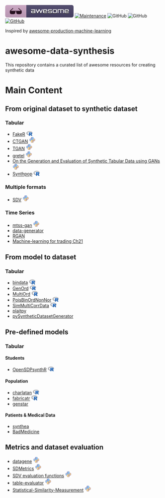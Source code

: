 [![Awesome](images/awesome.svg)](https://github.com/sindresorhus/awesome)
[![Maintenance](https://img.shields.io/badge/Maintained%3F-YES-green.svg)](https://github.com/joofio/awesome-data-synthesis/graphs/commit-activity)
![GitHub](https://img.shields.io/badge/Release-PROD-yellow.svg)
![GitHub](https://img.shields.io/badge/License-MIT-lightgrey.svg)
[![GitHub](https://img.shields.io/twitter/follow/4Elemento.svg?label=Follow)](https://twitter.com/4Elemento/)

Inspired by [awesome-production-machine-learning](https://github.com/EthicalML/awesome-production-machine-learning)

# awesome-data-synthesis
This repository contains a curated list of awesome resources for creating synthetic data


# Main Content

## From original dataset to synthetic dataset

### Tabular
* [FakeR](https://cran.r-project.org/web/packages/fakeR/index.html) <img src="images/R_logo.svg.png" width="20" heigth=18>
* [CTGAN](https://github.com/sdv-dev/CTGAN) <img src="images/python.png" width="20" heigth=20>
* [TGAN](https://github.com/sdv-dev/TGAN) <img src="images/python.png" width="20" heigth=20>
* [gretel](https://github.com/gretelai/gretel-synthetics) <img src="images/python.png" width="20" heigth=20>
* [On the Generation and Evaluation of Synthetic Tabular Data using GANs](https://github.com/Baukebrenninkmeijer/On-the-Generation-and-Evaluation-of-Synthetic-Tabular-Data-using-GANs) <img src="images/python.png" width="20" heigth=20>
* [Synthpop](https://cran.r-project.org/web/packages/synthpop/index.html)  <img src="images/R_logo.svg.png" width="20" heigth=18>


### Multiple formats
* [SDV](https://github.com/sdv-dev/SDV) <img src="images/python.png" width="20" heigth=20>

### Time Series
* [mtss-gan](https://github.com/firmai/mtss-gan) <img src="images/python.png" width="20" heigth=20>
* [data-generator](https://github.com/KDD-OpenSource/data-generation)
* [RGAN](https://github.com/ratschlab/RGAN)
* [Machine-learning for trading Ch21](https://github.com/stefan-jansen/machine-learning-for-trading/tree/master/21_gans_for_synthetic_time_series)

## From model to dataset

### Tabular
* [bindata](https://cran.r-project.org/web/packages/bindata/index.html) <img src="images/R_logo.svg.png" width="20" heigth=18>
* [GenOrd](https://cran.r-project.org/web/packages/GenOrd/index.html) <img src="images/R_logo.svg.png" width="20" heigth=18>
* [MultiOrd](https://cran.r-project.org/web/packages/MultiOrd/index.html) <img src="images/R_logo.svg.png" width="20" heigth=18>
* [PoisBinOrdNonNor](https://cran.r-project.org/web/packages/PoisBinOrdNonNor/index.html) <img src="images/R_logo.svg.png" width="20" heigth=18>
* [SimMultiCorrData](https://cran.r-project.org/web/packages/SimMultiCorrData/index.html) <img src="images/R_logo.svg.png" width="20" heigth=18>
* [plaitpy](https://github.com/plaitpy/plaitpy) 
* [pySyntheticDatasetGenerator](https://github.com/EDS-APHP/pySyntheticDatasetGenerator)

## Pre-defined models 
### Tabular
#### Students
* [OpenSDPsynthR](https://github.com/opensdp/OpenSDPsynthR) <img src="images/R_logo.svg.png" width="20" heigth=18>

#### Population
* [charlatan](https://cran.r-project.org/web/packages/charlatan/index.html) <img src="images/R_logo.svg.png" width="20" heigth=18>
* [fabricatr](https://cran.r-project.org/web/packages/fabricatr/index.html) <img src="images/R_logo.svg.png" width="20" heigth=18>
* [genstar](https://github.com/ANRGenstar/genstar)

#### Patients & Medical Data
* [synthea](https://github.com/synthetichealth/synthea)
* [BadMedicine](https://github.com/HicServices/BadMedicine)

## Metrics and dataset evaluation 
* [datagene](https://github.com/firmai/datagene) <img src="images/python.png" width="20" heigth=20>
* [SDMetrics](https://github.com/sdv-dev/SDMetrics) <img src="images/python.png" width="20" heigth=20>
* [SDV evaluation functions](https://github.com/sdv-dev/SDV) <img src="images/python.png" width="20" heigth=20>
* [table-evaluator](https://github.com/Baukebrenninkmeijer/table-evaluator) <img src="images/python.png" width="20" heigth=20>
* [Statistical-Similarity-Measurement](https://github.com/Olliang/Statistical-Similarity-Measurement) <img src="images/python.png" width="20" heigth=20>

